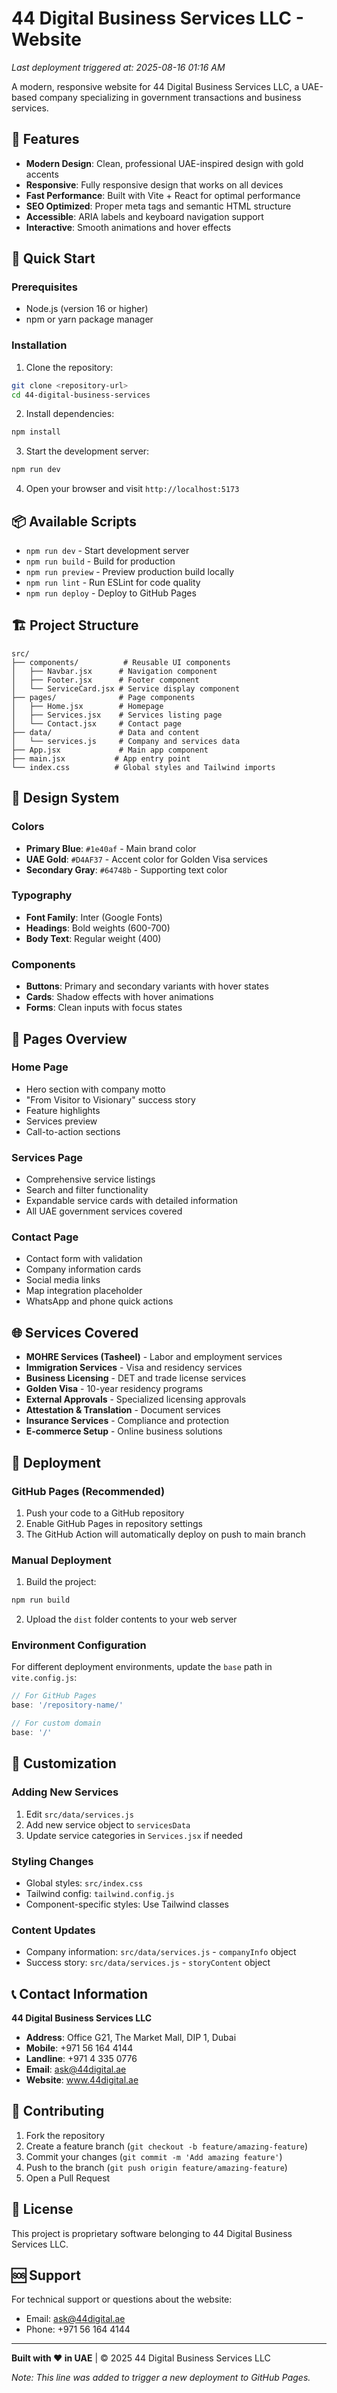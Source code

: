 # 44 Digital Business Services LLC - Website

_Last deployment triggered at: 2025-08-16 01:16 AM_

A modern, responsive website for 44 Digital Business Services LLC, a UAE-based company specializing in government transactions and business services.

## 🌟 Features

- **Modern Design**: Clean, professional UAE-inspired design with gold accents
- **Responsive**: Fully responsive design that works on all devices
- **Fast Performance**: Built with Vite + React for optimal performance
- **SEO Optimized**: Proper meta tags and semantic HTML structure
- **Accessible**: ARIA labels and keyboard navigation support
- **Interactive**: Smooth animations and hover effects

## 🚀 Quick Start

### Prerequisites

- Node.js (version 16 or higher)
- npm or yarn package manager

### Installation

1. Clone the repository:
```bash
git clone <repository-url>
cd 44-digital-business-services
```

2. Install dependencies:
```bash
npm install
```

3. Start the development server:
```bash
npm run dev
```

4. Open your browser and visit `http://localhost:5173`

## 📦 Available Scripts

- `npm run dev` - Start development server
- `npm run build` - Build for production
- `npm run preview` - Preview production build locally
- `npm run lint` - Run ESLint for code quality
- `npm run deploy` - Deploy to GitHub Pages

## 🏗️ Project Structure

```
src/
├── components/          # Reusable UI components
│   ├── Navbar.jsx      # Navigation component
│   ├── Footer.jsx      # Footer component
│   └── ServiceCard.jsx # Service display component
├── pages/              # Page components
│   ├── Home.jsx        # Homepage
│   ├── Services.jsx    # Services listing page
│   └── Contact.jsx     # Contact page
├── data/               # Data and content
│   └── services.js     # Company and services data
├── App.jsx             # Main app component
├── main.jsx           # App entry point
└── index.css          # Global styles and Tailwind imports
```

## 🎨 Design System

### Colors
- **Primary Blue**: `#1e40af` - Main brand color
- **UAE Gold**: `#D4AF37` - Accent color for Golden Visa services
- **Secondary Gray**: `#64748b` - Supporting text color

### Typography
- **Font Family**: Inter (Google Fonts)
- **Headings**: Bold weights (600-700)
- **Body Text**: Regular weight (400)

### Components
- **Buttons**: Primary and secondary variants with hover states
- **Cards**: Shadow effects with hover animations
- **Forms**: Clean inputs with focus states

## 📱 Pages Overview

### Home Page
- Hero section with company motto
- "From Visitor to Visionary" success story
- Feature highlights
- Services preview
- Call-to-action sections

### Services Page
- Comprehensive service listings
- Search and filter functionality
- Expandable service cards with detailed information
- All UAE government services covered

### Contact Page
- Contact form with validation
- Company information cards
- Social media links
- Map integration placeholder
- WhatsApp and phone quick actions

## 🌐 Services Covered

- **MOHRE Services (Tasheel)** - Labor and employment services
- **Immigration Services** - Visa and residency services
- **Business Licensing** - DET and trade license services
- **Golden Visa** - 10-year residency programs
- **External Approvals** - Specialized licensing approvals
- **Attestation & Translation** - Document services
- **Insurance Services** - Compliance and protection
- **E-commerce Setup** - Online business solutions

## 🚀 Deployment

### GitHub Pages (Recommended)

1. Push your code to a GitHub repository
2. Enable GitHub Pages in repository settings
3. The GitHub Action will automatically deploy on push to main branch

### Manual Deployment

1. Build the project:
```bash
npm run build
```

2. Upload the `dist` folder contents to your web server

### Environment Configuration

For different deployment environments, update the `base` path in `vite.config.js`:

```javascript
// For GitHub Pages
base: '/repository-name/'

// For custom domain
base: '/'
```

## 🔧 Customization

### Adding New Services
1. Edit `src/data/services.js`
2. Add new service object to `servicesData`
3. Update service categories in `Services.jsx` if needed

### Styling Changes
- Global styles: `src/index.css`
- Tailwind config: `tailwind.config.js`
- Component-specific styles: Use Tailwind classes

### Content Updates
- Company information: `src/data/services.js` - `companyInfo` object
- Success story: `src/data/services.js` - `storyContent` object

## 📞 Contact Information

**44 Digital Business Services LLC**
- **Address**: Office G21, The Market Mall, DIP 1, Dubai
- **Mobile**: +971 56 164 4144
- **Landline**: +971 4 335 0776
- **Email**: ask@44digital.ae
- **Website**: www.44digital.ae

## 🤝 Contributing

1. Fork the repository
2. Create a feature branch (`git checkout -b feature/amazing-feature`)
3. Commit your changes (`git commit -m 'Add amazing feature'`)
4. Push to the branch (`git push origin feature/amazing-feature`)
5. Open a Pull Request

## 📄 License

This project is proprietary software belonging to 44 Digital Business Services LLC.

## 🆘 Support

For technical support or questions about the website:
- Email: ask@44digital.ae
- Phone: +971 56 164 4144

---

**Built with ❤️ in UAE** | © 2025 44 Digital Business Services LLC

_Note: This line was added to trigger a new deployment to GitHub Pages._
